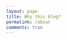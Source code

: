 ```yaml
---
layout: page
title: Why this blog?
permalink: /about
comments: true
---
```


<div class="row justify-content-between">
<div class="col-md-8 pr-5">

<p></p>

</div>

<div class="col-md-4">

<div class="sticky-top sticky-top-80">

</div>
</div>
</div>
